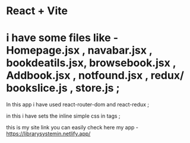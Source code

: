 # React + Vite

# i have some files like - Homepage.jsx , navabar.jsx , bookdeatils.jsx, browsebook.jsx , Addbook.jsx , notfound.jsx , redux/ bookslice.js , store.js ;

In this app i have used react-router-dom and react-redux ;

in this i have sets the inline simple css in tags ;

this is my site link you can easily check here my app - https://librarysystemin.netlify.app/


